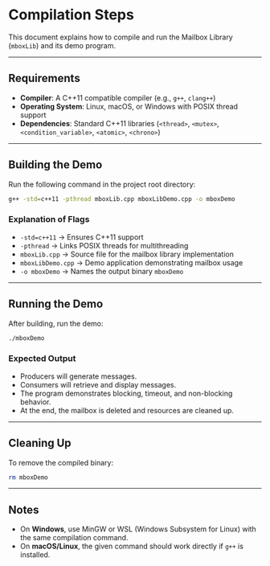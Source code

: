 # Compilation Steps

This document explains how to compile and run the Mailbox Library (`mboxLib`) and its demo program.

---

## Requirements

- **Compiler**: A C++11 compatible compiler (e.g., `g++`, `clang++`)
- **Operating System**: Linux, macOS, or Windows with POSIX thread support
- **Dependencies**: Standard C++11 libraries (`<thread>`, `<mutex>`, `<condition_variable>`, `<atomic>`, `<chrono>`)

---

## Building the Demo

Run the following command in the project root directory:

```bash
g++ -std=c++11 -pthread mboxLib.cpp mboxLibDemo.cpp -o mboxDemo
```

### Explanation of Flags
- `-std=c++11` → Ensures C++11 support  
- `-pthread`   → Links POSIX threads for multithreading  
- `mboxLib.cpp` → Source file for the mailbox library implementation  
- `mboxLibDemo.cpp` → Demo application demonstrating mailbox usage  
- `-o mboxDemo` → Names the output binary `mboxDemo`  

---

## Running the Demo

After building, run the demo:

```bash
./mboxDemo
```

### Expected Output
- Producers will generate messages.  
- Consumers will retrieve and display messages.  
- The program demonstrates blocking, timeout, and non-blocking behavior.  
- At the end, the mailbox is deleted and resources are cleaned up.  

---

## Cleaning Up

To remove the compiled binary:

```bash
rm mboxDemo
```

---

## Notes
- On **Windows**, use MinGW or WSL (Windows Subsystem for Linux) with the same compilation command.  
- On **macOS/Linux**, the given command should work directly if `g++` is installed.  

